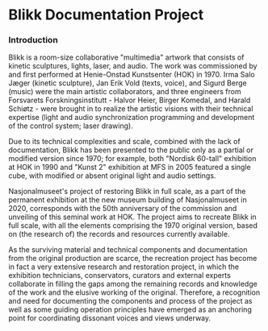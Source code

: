 # Blikk Documentation Project

### Introduction

Blikk is a room-size collaborative "multimedia" artwork that consists of kinetic sculptures, lights, laser, and audio. The work was commissioned by and first performed at Henie-Onstad Kunstsenter (HOK) in 1970. Irma Salo Jæger (kinetic sculpture), Jan Erik Vold (texts, voice), and Sigurd Berge (music) were the main artistic collaborators, and three engineers from Forsvarets Forskningsinstitutt - Halvor Heier, Birger Komedal, and Harald Schiøtz - were brought in to realize the artistic visions with their technical expertise (light and audio synchronization programming and development of the control system; laser drawing). 

Due to its technical complexities and scale, combined with the lack of documentation, Blikk has been presented to the public only as a partial or modified version since 1970; for example, both "Nordisk 60-tall" exhibition at HOK in 1990 and "Kunst 2" exhibition at MFS in 2005 featured a single cube, with modified or absent original light and audio settings. 

Nasjonalmuseet's project of restoring Blikk in full scale, as a part of the permanent exhibition at the new museum building of Nasjonalmuseet in 2020, corresponds with the 50th anniversary of the commission and unveiling of this seminal work at HOK. The project aims to recreate Blikk in full scale, with all the elements comprising the 1970 original version, based on (the research of) the records and resources currently available. 
 
As the surviving material and technical components and documentation from the original production are scarce, the recreation project has become in fact a very extensive research and restoration project, in which the exhibition technicians, conservators, curators and external experts collaborate in filling the gaps among the remaining records and knowledge of the work and the elusive working of the original. Therefore, a recognition and need for documenting the components and process of the project as well as some guiding operation principles have emerged as an anchoring point for coordinating dissonant voices and views underway. 
